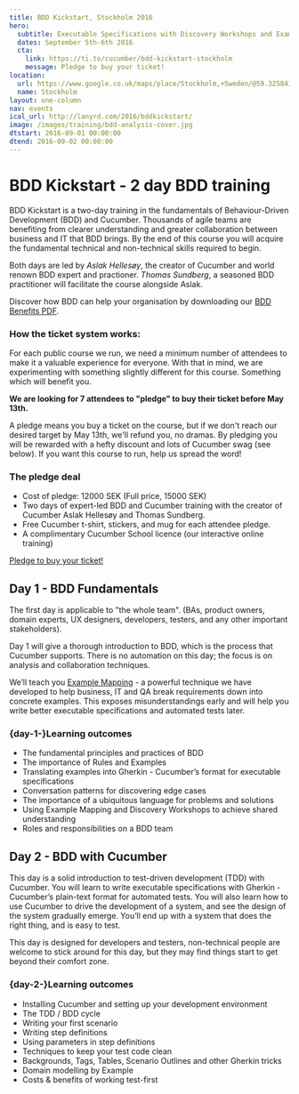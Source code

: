 ```yaml
---
title: BDD Kickstart, Stockholm 2016
hero:
  subtitle: Executable Specifications with Discovery Workshops and Example Mapping
  dates: September 5th-6th 2016
  cta:
    link: https://ti.to/cucumber/bdd-kickstart-stockholm
    message: Pledge to buy your ticket!
location:
  url: https://www.google.co.uk/maps/place/Stockholm,+Sweden/@59.3258414,17.707373,10z/data=!3m1!4b1!4m2!3m1!1s0x465f763119640bcb:0xa80d27d3679d7766
  name: Stockholm
layout: one-column
nav: events
ical_url: http://lanyrd.com/2016/bddkickstart/
image: /images/training/bdd-analysis-cover.jpg
dtstart: 2016-09-01 00:00:00
dtend: 2016-09-02 00:00:00
---
```

# BDD Kickstart - 2 day BDD training

BDD Kickstart is a two-day training in the fundamentals of Behaviour-Driven Development (BDD) and Cucumber. Thousands of agile teams are benefiting from clearer understanding and greater collaboration between business and IT that BDD brings. By the end of this course you will acquire the fundamental technical and non-technical skills required to begin.

Both days are led by *Aslak Hellesøy*, the creator of Cucumber and world renown BDD expert and practioner. *Thomas Sundberg*, a seasoned BDD practitioner will facilitate the course alongside Aslak. 

Discover how BDD can help your organisation by downloading our [BDD Benefits PDF](https://cucumber.io/bdd-benefits.pdf).

### How the ticket system works:

For each public course we run, we need a minimum number of attendees to make it a valuable experience for everyone. With that in mind, we are experimenting with something slightly different for this course. Something which will benefit you. 

**We are looking for 7 attendees to "pledge" to buy their ticket before May 13th.**

A pledge means you buy a ticket on the course, but if we don't reach our desired target by May 13th, we'll refund you, no dramas. By pledging you will be rewarded with a hefty discount and lots of Cucumber swag (see below). 
If you want this course to run, help us spread the word!

### The pledge deal

 - Cost of pledge: 12000 SEK (Full price, 15000 SEK)
 - Two days of expert-led BDD and Cucumber training with the creator of Cucumber Aslak Hellesøy and Thomas Sundberg. 
 - Free Cucumber t-shirt, stickers, and mug for each attendee pledge.
 - A complimentary Cucumber School licence (our interactive online training)

<p class="text-center">
    <a class="btn-brand-blue" href="https://ti.to/cucumber/bdd-kickstart-stockholm">Pledge to buy your ticket!</a> 
</p>

## Day 1 - BDD Fundamentals

The first day is applicable to "the whole team".  (BAs, product owners, domain experts, UX designers, developers, testers, and any other important stakeholders).

Day 1 will give a thorough introduction to BDD, which is the process that Cucumber supports. There is no automation on this day; the focus is on analysis and collaboration techniques.

We’ll teach you [Example Mapping](https://cucumber.io/blog/2015/12/08/example-mapping-introduction) - a powerful technique we have developed to help business, IT and QA break requirements down into concrete examples. This exposes misunderstandings early and will help you write better executable specifications and automated tests later.

### {day-1-}Learning outcomes

* The fundamental principles and practices of BDD
* The importance of Rules and Examples
* Translating examples into Gherkin - Cucumber’s format for executable specifications
* Conversation patterns for discovering edge cases
* The importance of a ubiquitous language for problems and solutions
* Using Example Mapping and Discovery Workshops to achieve shared understanding
* Roles and responsibilities on a BDD team


## Day 2 - BDD with Cucumber

This day is a solid introduction to test-driven development (TDD) with Cucumber. You will learn to write executable specifications with Gherkin - Cucumber’s plain-text format for automated tests. You will also learn how to use Cucumber to drive the development of a system, and see the design of the system gradually emerge. You’ll end up with a system that does the right thing, and is easy to test.

This day is designed for developers and testers, non-technical people are welcome to stick around for this day, but they may find things start to get beyond their comfort zone.

### {day-2-}Learning outcomes
* Installing Cucumber and setting up your development environment
* The TDD / BDD cycle
* Writing your first scenario
* Writing step definitions
* Using parameters in step definitions
* Techniques to keep your test code clean
* Backgrounds, Tags, Tables, Scenario Outlines and other Gherkin tricks
* Domain modelling by Example
* Costs & benefits of working test-first
